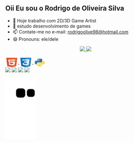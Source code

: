 ## Oii Eu sou o Rodrigo de Oliveira Silva

- 🔭 Hoje trabalho com 2D/3D Game Artist
- 🌱 estudo desenvolvimento de games 
- 📫 Contate-me no e-mail: rodrigoolive98@hotmail.com
- 😄 Pronouns: ele/dele

<div align="center">
  <a href="https://github.com/panpan-del">
  <img height="180em" src="https://github-readme-stats.vercel.app/api?username=panpan-del&show_icons=true&theme=dracula&include_all_commits=true&count_private=true"/>
  <img height="180em" src="https://github-readme-stats.vercel.app/api/top-langs/?username=panpan-del&layout=compact&langs_count=7&theme=dracula"/>
</div>
<div style="display: inline_block"><br>
  <img align="center" alt="rodrigo-HTML" height="30" width="40" src="https://raw.githubusercontent.com/devicons/devicon/master/icons/html5/html5-original.svg">
  <img align="center" alt="rodrigo-CSS" height="30" width="40" src="https://raw.githubusercontent.com/devicons/devicon/master/icons/css3/css3-original.svg">
  <img align="center" alt="rodrigo-Python" height="30" width="40" src="https://raw.githubusercontent.com/devicons/devicon/master/icons/python/python-original.svg">
  <!--<img align="right" alt="Rafa-pic" height="150" style="border-radius:50px;" src="https://media.discordapp.net/attachments/639956127056134178/890373478988013628/Publicacoes_Instagram_1_1.png?width=676&height=676">-->
</div>
  
<div> 
  <a href="https://www.youtube.com/channel/UCc9zhA6xsoGGZM3NAVpLMqg" target="_blank"><img src="https://img.shields.io/badge/YouTube-FF0000?style=for-the-badge&logo=youtube&logoColor=white" target="_blank"></a>
  <a href="https://www.instagram.com/panda_pardopolar/" target="_blank"><img src="https://img.shields.io/badge/-Instagram-%23E4405F?style=for-the-badge&logo=instagram&logoColor=white" target="_blank"></a>
  <a href = "mailto:rodrigoolive98@hotmail.com"><img src="https://img.shields.io/badge/Microsoft_Outlook-0078D4?style=for-the-badge&logo=microsoft-outlook&logoColor=whit" target="_blank"></a>
  <a href="https://www.linkedin.com/in/rodrigo-de-oliveira-silva-700052172/" target="_blank"><img src="https://img.shields.io/badge/-LinkedIn-%230077B5?style=for-the-badge&logo=linkedin&logoColor=white" target="_blank"></a> 
 
  ![Snake animation](https://github.com/rafaballerini/rafaballerini/blob/output/github-contribution-grid-snake.svg)
 
</div>
